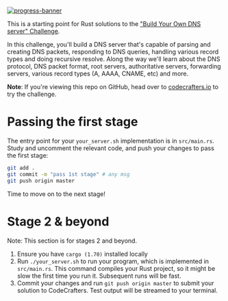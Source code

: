 [![progress-banner](https://backend.codecrafters.io/progress/dns-server/d977e017-a648-484d-a09e-b29241a411a5)](https://app.codecrafters.io/users/codecrafters-bot?r=2qF)

This is a starting point for Rust solutions to the
["Build Your Own DNS server" Challenge](https://app.codecrafters.io/courses/dns-server/overview).

In this challenge, you'll build a DNS server that's capable of parsing and
creating DNS packets, responding to DNS queries, handling various record types
and doing recursive resolve. Along the way we'll learn about the DNS protocol,
DNS packet format, root servers, authoritative servers, forwarding servers,
various record types (A, AAAA, CNAME, etc) and more.

**Note**: If you're viewing this repo on GitHub, head over to
[codecrafters.io](https://codecrafters.io) to try the challenge.

# Passing the first stage

The entry point for your `your_server.sh` implementation is in `src/main.rs`.
Study and uncomment the relevant code, and push your changes to pass the first
stage:

```sh
git add .
git commit -m "pass 1st stage" # any msg
git push origin master
```

Time to move on to the next stage!

# Stage 2 & beyond

Note: This section is for stages 2 and beyond.

1. Ensure you have `cargo (1.70)` installed locally
1. Run `./your_server.sh` to run your program, which is implemented in
   `src/main.rs`. This command compiles your Rust project, so it might be slow
   the first time you run it. Subsequent runs will be fast.
1. Commit your changes and run `git push origin master` to submit your solution
   to CodeCrafters. Test output will be streamed to your terminal.
